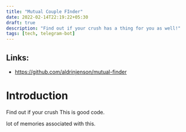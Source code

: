 ```yaml
---
title: "Mutual Couple FInder"
date: 2022-02-14T22:19:22+05:30
draft: true
description: "Find out if your crush has a thing for you as well!"
tags: [tech, telegram-bot]
---
```


## Links:

- https://github.com/aldrinjenson/mutual-finder

# Introduction

Find out if your crush
This is good code.

lot of memories associated with this.
